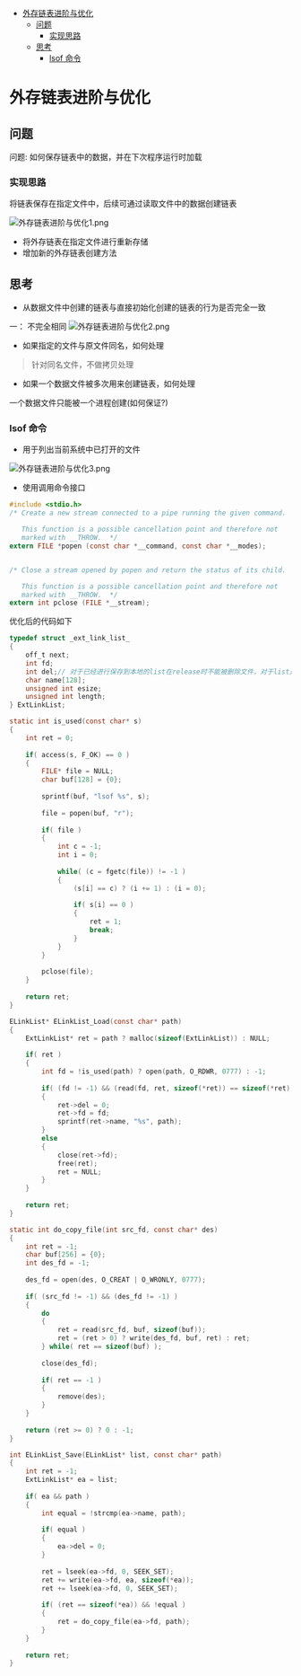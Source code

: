 - [外存链表进阶与优化](#外存链表进阶与优化)
  - [问题](#问题)
    - [实现思路](#实现思路)
  - [思考](#思考)
    - [lsof 命令](#lsof-命令)


# 外存链表进阶与优化

## 问题

问题: 如何保存链表中的数据，并在下次程序运行时加载

### 实现思路

将链表保存在指定文件中，后续可通过读取文件中的数据创建链表

![外存链表进阶与优化1.png](./pic/外存链表进阶与优化1.png)

* 将外存链表在指定文件进行重新存储
* 增加新的外存链表创建方法


## 思考

* 从数据文件中创建的链表与直接初始化创建的链表的行为是否完全一致



一： 不完全相同
![外存链表进阶与优化2.png](./pic/外存链表进阶与优化2.png)

* 如果指定的文件与原文件同名，如何处理
> 针对同名文件，不做拷贝处理


* 如果一个数据文件被多次用来创建链表，如何处理  

一个数据文件只能被一个进程创建(如何保证?)

### lsof 命令

* 用于列出当前系统中已打开的文件
  
![外存链表进阶与优化3.png](./pic/外存链表进阶与优化3.png)

* 使用调用命令接口

```C
#include <stdio.h>
/* Create a new stream connected to a pipe running the given command.

   This function is a possible cancellation point and therefore not
   marked with __THROW.  */
extern FILE *popen (const char *__command, const char *__modes);


/* Close a stream opened by popen and return the status of its child.

   This function is a possible cancellation point and therefore not
   marked with __THROW.  */
extern int pclose (FILE *__stream);
```

优化后的代码如下  

```C
typedef struct _ext_link_list_
{
    off_t next;
    int fd;
    int del;// 对于已经进行保存到本地的list在release时不能被删除文件，对于list是读取本地文件的，在release一样不能被删除文件
    char name[128];
    unsigned int esize;
    unsigned int length;
} ExtLinkList;

static int is_used(const char* s)
{
    int ret = 0;
    
    if( access(s, F_OK) == 0 )
    {
        FILE* file = NULL;
        char buf[128] = {0};
        
        sprintf(buf, "lsof %s", s);
        
        file = popen(buf, "r");
        
        if( file )
        {
            int c = -1;
            int i = 0;
            
            while( (c = fgetc(file)) != -1 )
            {
                (s[i] == c) ? (i += 1) : (i = 0);
                
                if( s[i] == 0 )
                {
                    ret = 1;
                    break;
                }
            }
        }
        
        pclose(file);
    }
    
    return ret;
}

ELinkList* ELinkList_Load(const char* path)
{
    ExtLinkList* ret = path ? malloc(sizeof(ExtLinkList)) : NULL;
    
    if( ret )
    {
        int fd = !is_used(path) ? open(path, O_RDWR, 0777) : -1;
        
        if( (fd != -1) && (read(fd, ret, sizeof(*ret)) == sizeof(*ret)) )
        {
            ret->del = 0;
            ret->fd = fd;
            sprintf(ret->name, "%s", path);
        }
        else
        {
            close(ret->fd);
            free(ret);
            ret = NULL;
        }
    }
    
    return ret;
}

static int do_copy_file(int src_fd, const char* des)
{
    int ret = -1;
    char buf[256] = {0};
    int des_fd = -1;
    
    des_fd = open(des, O_CREAT | O_WRONLY, 0777);
    
    if( (src_fd != -1) && (des_fd != -1) )
    {
        do
        {
            ret = read(src_fd, buf, sizeof(buf));
            ret = (ret > 0) ? write(des_fd, buf, ret) : ret; 
        } while( ret == sizeof(buf) );
        
        close(des_fd);
        
        if( ret == -1 )
        {
            remove(des);
        }
    }
    
    return (ret >= 0) ? 0 : -1;
}

int ELinkList_Save(ELinkList* list, const char* path)
{
    int ret = -1;
    ExtLinkList* ea = list;
    
    if( ea && path )
    {
        int equal = !strcmp(ea->name, path);
        
        if( equal )
        {
            ea->del = 0;
        }
        
        ret = lseek(ea->fd, 0, SEEK_SET);
        ret += write(ea->fd, ea, sizeof(*ea));
        ret += lseek(ea->fd, 0, SEEK_SET);
        
        if( (ret == sizeof(*ea)) && !equal )
        {
            ret = do_copy_file(ea->fd, path);
        }
    }
    
    return ret;
}
```